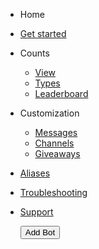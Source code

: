  - Home 

  - [Get started](/)
 
 - Counts
 
   - [View](view-counts.md)
   - [Types](count-types.md)
   - [Leaderboard](leaderboards.md)

- Customization

  - [Messages](messages.md)
  - [Channels](channels.md)
  - [Giveaways](giveaways.md)
 

- [Aliases](aliases.md)
- [Troubleshooting](troubleshooting.md)
- [Support](https://discord.gg/yRqrjY3)

   <button name="invitechecker-add" onclick='location.href="https://discord.com/oauth2/authorize?client_id=741606943952601179&redirect_uri=https%3A%2F%2Fmiolus.github.io%2Finvitechecker%2Fredirect-thankyou-after-install&response_type=code&scope=bot&permissions=32"'>Add Bot</button>
